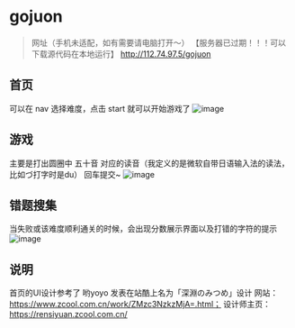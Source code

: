 # gojuon

> 网址（手机未适配，如有需要请电脑打开～）
【服务器已过期！！！可以下载源代码在本地运行】
http://112.74.97.5/gojuon

## 首页
可以在 nav 选择难度，点击 start 就可以开始游戏了
![image](https://user-images.githubusercontent.com/60843463/160287925-641c00a9-c9b7-48cd-848a-1b4135a74f69.png)

## 游戏
主要是打出圆圈中 五十音 对应的读音（我定义的是微软自带日语输入法的读法，比如づ打字时是du） 回车提交~
![image](https://user-images.githubusercontent.com/60843463/160287770-432ab025-9f53-4042-a62a-73936f800809.png)


## 错题搜集
当失败或该难度顺利通关的时候，会出现分数展示界面以及打错的字符的提示
![image](https://user-images.githubusercontent.com/60843463/160287861-bd094993-cea2-43c1-a708-bc033cf7f823.png)


## 说明
首页的UI设计参考了 哟yoyo 发表在站酷上名为「深淵のみつめ」设计
网站：https://www.zcool.com.cn/work/ZMzc3NzkzMjA=.html；
设计师主页：https://rensiyuan.zcool.com.cn/
